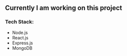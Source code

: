 ## Currently I am working on this project

### Tech Stack:

- Node.js
- React.js
- Express.js
- MongoDB
